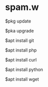 # spam.w



$pkg update

$pka upgrade 

$apt install git

$apt install php

$apt install curl

$apt install python

$apt install wget


